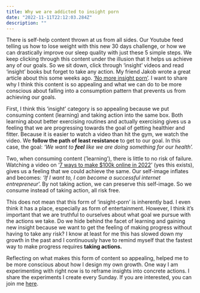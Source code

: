 ```yaml
---
title: Why we are addicted to insight porn
date: "2022-11-11T22:12:03.284Z"
description: ""
---
```


There is self-help content thrown at us from all sides. Our Youtube feed telling us how to lose weight with this new 30 days challenge, or how we can drastically improve our sleep quality with  just these 5 simple steps. We keep clicking through this content under the illusion that it helps us achieve any of our goals. So we sit down, click through ‘insight’ videos and read ‘insight’ books but forget to take any action. My friend Jakob wrote a great article about this some weeks ago. [‘No more insight porn’](https://jakobgreenfeld.com/insight-porn). I want to share why I think this content is so appealing and what we can do to be more conscious about falling into a consumption pattern that prevents us from achieving our goals. 

First, I think this ‘insight’ category is so appealing because we put consuming content (learning) and taking action into the same box. Both learning about better exercising routines and actually exercising gives us a feeling that we are progressing towards the goal of getting healthier and fitter. Because it is easier to watch a video than hit the gym, we watch the video. We **follow the path of least resistance** to get to our goal. In this case, the goal: *‘We want to **********feel********** like we are doing something for our health’.* 

Two, when consuming content (’learning’), there is little to no risk of failure. Watching a video on ‘[7 ways to make $100k online in 2022](https://www.youtube.com/watch?v=YDZ3M0Az8BU)’ (yes this exists), gives us a feeling that we could achieve the same. Our self-image inflates and becomes: *‘If I want to, I can become a successful internet entrepreneur*’. By not taking action, we can preserve this self-image. So we consume instead of taking action, all risk free. 

This does not mean that this form of ‘insight-porn’ is inherently bad. I even think it has a place, especially as form of entertainment. However, I think it’s important that we are truthful to ourselves about what goal we pursue with the actions we take. Do we hide behind the facet of learning and gaining new insight because we want to get the feeling of making progress without having to take any risk? I know at least for me this has slowed down my growth in the past and I continuously have to remind myself that the fastest way to make progress requires ******************************taking actions.****************************** 

Reflecting on what makes this form of content so appealing, helped me to be more conscious about how I design my own growth. One way I am experimenting with right now is to reframe insights into concrete actions. I share the experiments I create every Sunday. If you are interested, you can join me [here](https://theweeklyexperimentclub.substack.com/).